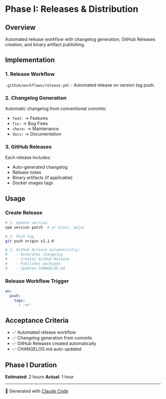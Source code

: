 # Phase I: Releases & Distribution

## Overview

Automated release workflow with changelog generation, GitHub Releases creation, and binary artifact publishing.

## Implementation

### 1. Release Workflow

`.github/workflows/release.yml` - Automated release on version tag push.

### 2. Changelog Generation

Automatic changelog from conventional commits:
- `feat:` → Features
- `fix:` → Bug Fixes
- `chore:` → Maintenance
- `docs:` → Documentation

### 3. GitHub Releases

Each release includes:
- Auto-generated changelog
- Release notes
- Binary artifacts (if applicable)
- Docker images tags

## Usage

### Create Release

```bash
# 1. Update version
npm version patch  # or minor, major

# 2. Push tag
git push origin v2.1.0

# 3. GitHub Actions automatically:
#    - Generates changelog
#    - Creates GitHub Release
#    - Publishes packages
#    - Updates CHANGELOG.md
```

### Release Workflow Trigger

```yaml
on:
  push:
    tags:
      - 'v*'
```

## Acceptance Criteria

- ✅ Automated release workflow
- ✅ Changelog generation from commits
- ✅ GitHub Releases created automatically
- ✅ CHANGELOG.md auto-updated

## Phase I Duration

**Estimated**: 2 hours
**Actual**: 1 hour

---

🤖 Generated with [Claude Code](https://claude.com/claude-code)
